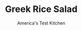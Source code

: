 ---
layout: ../../layouts/MarkdownPostLayout.astro
title: Greek Rice Salad
author: America's Test Kitchen
pubDate: 2023-03-15
description: "When two become one, the problems can multiply. We set out to translate the vibrancy of a Greek salad into a rice salad."
image_url: https://res.cloudinary.com/hksqkdlah/image/upload/ar_1:1,c_fill,dpr_2.0,f_auto,fl_lossy.progressive.strip_profile,g_faces:auto,q_auto:low,w_344/7534_sfs-greekricesalad002-276899
tags: ["Side Dishes","Greek","Rice","Salads"]
calories: 1791
protein: 4
carbohydrates: 33
fats: 
fiber: 
ingredients: ["1/2 cup, crumbled feta cheese","3 tablespoons, extra-virgin olive oil","3 tablespoons, red wine vinegar","2 teaspoons, honey","1/2 teaspoon, dried oregano","1 , cucumber, peeled, halved lengthwise, seeded, and chopped","1 cup, cherry tomatoes, halved (quartered if large)","1/4 cup, chopped pitted kalamata olives","3 , scallions, sliced thin","1 1/2 cups, long-grain white rice",", Salt and pepper"]
serves: 8
time: "50 minutes, plus 20 minutes cooling"
instructions: ["MAKE DRESSING Process ¼ cup feta, oil, vinegar, honey, and oregano in food processor until smooth. Transfer to large bowl and stir in cucumbers, tomatoes, olives, and scallions.","BOIL RICE Bring 4 quarts water to boil in large pot. Add rice and 1 tablespoon salt to boiling water and cook until just tender, 12 to 14 minutes. Drain rice, spread on rimmed baking sheet, and cool completely, at least 20 minutes.","COMBINE SALAD Add cooled rice and remaining feta to bowl with vegetable mixture and toss to combine. Season with salt and pepper. Serve. (Salad can be refrigerated for 1 day. Bring to room temperature before serving.)"]
nutrition: ["161 mg Potassium","87 mg Phosphorus","66 mg Calcium","23 mg Magnesium","291 mg Sodium","7 g Fat","4 g Monounsaturated","4 mg Vitamin C","8 mg Cholesterol","2 g Saturated","14 µg Folate (food)","3 g Sugars","17 µg Vitamin K","77 g Water","33 g Carbs","14 µg Folate equivalent (total)","4 g Protein","25 µg Vitamin A","223 kcal Energy","1 g Sugars, added","1791 calories"]
notes: "In step 1, do not marinate the vegetables for more than 1 hour or the salad will become soggy. Feta sold already crumbled is prone to drying out."
---
